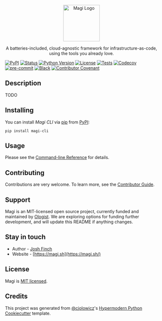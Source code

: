 <p align="center">
  <a href="http://magi.sh/" target="blank"><img src="https://magi.sh/img/logo-small.svg" width="120" alt="Magi Logo" /></a>
</p>
<p align="center">A batteries-included, cloud-agnostic framework for infrastructure-as-code, using the tools you already love.</p>
<p align="center">

[![PyPI](https://img.shields.io/pypi/v/magi-cli.svg)][pypi status]
[![Status](https://img.shields.io/pypi/status/magi-cli.svg)][pypi status]
[![Python Version](https://img.shields.io/pypi/pyversions/magi-cli)][pypi status]
[![License](https://img.shields.io/pypi/l/magi-cli)][license]
[![Tests](https://github.com/ologistio/magi/workflows/Tests/badge.svg)][tests]
[![Codecov](https://codecov.io/gh/ologistio/magi/branch/main/graph/badge.svg)][codecov]
[![pre-commit](https://img.shields.io/badge/pre--commit-enabled-brightgreen?logo=pre-commit&logoColor=white)][pre-commit]
[![Black](https://img.shields.io/badge/code%20style-black-000000.svg)][black]
[![Contributor Covenant](https://img.shields.io/badge/Contributor%20Covenant-2.1-4baaaa.svg)][code of conduct]

</p>

## Description

TODO

## Installing

You can install _Magi CLI_ via [pip] from [PyPI]:

```console
pip install magi-cli
```

## Usage

Please see the [Command-line Reference] for details.

## Contributing

Contributions are very welcome. To learn more, see the [Contributor Guide].

## Support

Magi is an MIT-licensed open source project, currently funded and maintained by [Ologist](https://ologist.io). We are exploring options for funding further development, and will update this README if anything changes. <!-- If you'd like to support the project and help it grow, please [read more here](https://opencollective.com/magi). -->

## Stay in touch

- Author - [Josh Finch](https://boop.network/@finch)
- Website - [https://magi.sh](https://magi.sh/)

## License

Magi is [MIT licensed](LICENSE).

## Credits

This project was generated from [@cjolowicz]'s [Hypermodern Python Cookiecutter] template.

[@cjolowicz]: https://github.com/cjolowicz
[pypi]: https://pypi.org/
[hypermodern python cookiecutter]: https://github.com/cjolowicz/cookiecutter-hypermodern-python
[pip]: https://pip.pypa.io/
[pypi status]: https://pypi.org/project/magi/
[tests]: https://github.com/ologistio/magi/actions?workflow=Tests
[codecov]: https://app.codecov.io/gh/ologistio/magi
[pre-commit]: https://github.com/pre-commit/pre-commit
[black]: https://github.com/psf/black

<!-- github-only -->

[license]: https://github.com/ologistio/magi/blob/main/LICENSE
[code of conduct]: https://github.com/ologistio/magi/blob/main/CODE_OF_CONDUCT.md
[contributor guide]: https://github.com/ologistio/magi/blob/main/CONTRIBUTING.md
[command-line reference]: https://github.com/ologistio/magi/blob/main/USAGE.md
